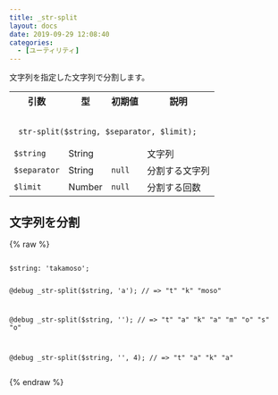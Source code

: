 ```yaml
---
title: _str-split
layout: docs
date: 2019-09-29 12:08:40
categories:
  - [ユーティリティ]
---
```


文字列を指定した文字列で分割します。

<table>
  <tr>
    <th>引数</th>
    <th>型</th>
    <th>初期値</th>
    <th>説明</th>
  </tr>
  <tr>
    <td colspan="4">
      <pre class="language-scss"><code>
_str-split($string, $separator, $limit);
</code></pre>
    </td>
  </tr>
  <tr>
    <td><code>$string</code></td>
    <td>String</td>
    <td></td>
    <td>文字列</td>
  </tr>
  <tr>
    <td><code>$separator</code></td>
    <td>String</td>
    <td><code class="language-scss">null</code></td>
    <td>分割する文字列</td>
  </tr>
  <tr>
    <td><code>$limit</code></td>
    <td>Number</td>
    <td><code class="language-scss">null</code></td>
    <td>分割する回数</td>
  </tr>
</table>

## 文字列を分割

<div class="c demo">
  <div class="code">
    {% raw %}
      <pre class="language-scss"><code>
$string: 'takamoso';

@debug _str-split($string, 'a');
// => "t" "k" "moso"

@debug _str-split($string, '');
// => "t" "a" "k" "a" "m" "o" "s" "o"

@debug _str-split($string, '', 4);
// => "t" "a" "k" "a"
</code></pre>
    {% endraw %}
  </div>
</div>
